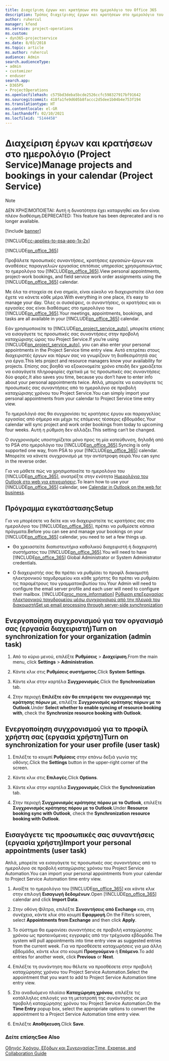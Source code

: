 ```yaml
---
title: Διαχείριση έργων και κρατήσεων στο ημερολόγιο του Office 365
description: Τρόπος διαχείρισης έργων και κρατήσεων στο ημερολόγιο του Office 365
author: ruhercul
manager: kfend
ms.service: project-operations
ms.custom:
- dyn365-projectservice
ms.date: 8/03/2018
ms.topic: article
ms.author: ruhercul
audience: Admin
search.audienceType:
- admin
- customizer
- enduser
search.app:
- D365PS
- ProjectOperations
ms.openlocfilehash: c575bd3deba5bcde2526ccfc598327917bf91642
ms.sourcegitcommit: 418fa1fe9d605b8faccc2d5dee1b04b4e753f194
ms.translationtype: HT
ms.contentlocale: el-GR
ms.lasthandoff: 02/10/2021
ms.locfileid: "5144458"
---
```

# <a name="manage-projects-and-bookings-in-your-calendar-project-service"></a><span data-ttu-id="7775d-103">Διαχείριση έργων και κρατήσεων στο ημερολόγιο (Project Service)</span><span class="sxs-lookup"><span data-stu-id="7775d-103">Manage projects and bookings in your calendar (Project Service)</span></span>

> [!Note]
> <span data-ttu-id="7775d-104">ΔΕΝ ΧΡΗΣΙΜΟΠΟΙΕΤΑΙ: Αυτή η δυνατότητα έχει καταργηθεί και δεν είναι πλέον διαθέσιμη.</span><span class="sxs-lookup"><span data-stu-id="7775d-104">DEPRECATED: This feature has been deprecated and is no longer available.</span></span>

[!include [banner](../includes/psa-now-project-operations.md)]

[!INCLUDE[cc-applies-to-psa-app-1x-2x](../includes/cc-applies-to-psa-app-1x-2x.md)]

[!INCLUDE[pn_office_365](../includes/pn-office-365.md)] 

<span data-ttu-id="7775d-105">Προβάλετε προσωπικές συναντήσεις, κρατήσεις εργασιών-έργων και αναθέσεις παραγγελιών εργασίας επιτόπιας υπηρεσίας χρησιμοποιώντας το ημερολόγιο του [!INCLUDE[pn_office_365](../includes/pn-office-365.md)].</span><span class="sxs-lookup"><span data-stu-id="7775d-105">View personal appointments, project-work bookings, and field service work order assignments using the [!INCLUDE[pn_office_365](../includes/pn-office-365.md)] calendar.</span></span>  
  
 <span data-ttu-id="7775d-106">Με όλα τα στοιχεία σε ένα σημείο, είναι εύκολο να διαχειριστείτε όλα όσα έχετε να κάνετε κάθε μέρα.</span><span class="sxs-lookup"><span data-stu-id="7775d-106">With everything in one place, it’s easy to manage your day.</span></span> <span data-ttu-id="7775d-107">Όλες οι συσκέψεις, οι συναντήσεις, οι κρατήσεις και οι εργασίες σας είναι διαθέσιμες στο ημερολόγιο του [!INCLUDE[pn_office_365](../includes/pn-office-365.md)].</span><span class="sxs-lookup"><span data-stu-id="7775d-107">Your meetings, appointments, bookings, and tasks are all available in your [!INCLUDE[pn_office_365](../includes/pn-office-365.md)] calendar.</span></span>  
  
 <span data-ttu-id="7775d-108">Εάν χρησιμοποιείτε το [!INCLUDE[pn_project_service_auto](../includes/pn-project-service-auto.md)], μπορείτε επίσης να εισαγάγετε τις προσωπικές σας συναντήσεις στην προβολή καταχώρισης ώρας του Project Service.</span><span class="sxs-lookup"><span data-stu-id="7775d-108">If you’re using [!INCLUDE[pn_project_service_auto](../includes/pn-project-service-auto.md)], you can also enter your personal appointments in the Project Service time entry view.</span></span> <span data-ttu-id="7775d-109">Αυτό επιτρέπει στους διαχειριστές έργων και πόρων σας να γνωρίζουν τη διαθεσιμότητά σας για έργα.</span><span class="sxs-lookup"><span data-stu-id="7775d-109">This lets project and resource managers know your availability for projects.</span></span> <span data-ttu-id="7775d-110">Επίσης σας βοηθά να εξοικονομείτε χρόνο επειδή δεν χρειάζεται να εισαγάγετε πληροφορίες σχετικά με τις προσωπικές σας συναντήσεις δύο φορές.</span><span class="sxs-lookup"><span data-stu-id="7775d-110">It also saves you time, because you don’t have to enter info about your personal appointments twice.</span></span> <span data-ttu-id="7775d-111">Απλά, μπορείτε να εισαγάγετε τις προσωπικές σας συναντήσεις από το ημερολόγιο σε προβολή καταχώρισης χρόνου του Project Service.</span><span class="sxs-lookup"><span data-stu-id="7775d-111">You can simply import your personal appointments from your calendar to Project Service time entry view.</span></span>  
  
 <span data-ttu-id="7775d-112">Το ημερολόγιό σας θα συγχρονίσει τις κρατήσεις έργου και παραγγελίας εργασίας από σήμερα και μέχρι τις επόμενες τέσσερις εβδομάδες.</span><span class="sxs-lookup"><span data-stu-id="7775d-112">Your calendar will sync project and work order bookings from today to upcoming four weeks.</span></span> <span data-ttu-id="7775d-113">Αυτή η ρύθμιση δεν αλλάζει.</span><span class="sxs-lookup"><span data-stu-id="7775d-113">This setting can’t be changed.</span></span>  
  
 <span data-ttu-id="7775d-114">Ο συγχρονισμός υποστηρίζεται μόνο προς τη μία κατεύθυνση, δηλαδή από το PSA στο ημερολόγιο του [!INCLUDE[pn_office_365](../includes/pn-office-365.md)].</span><span class="sxs-lookup"><span data-stu-id="7775d-114">Syncing is only supported one way, from PSA to your [!INCLUDE[pn_office_365](../includes/pn-office-365.md)] calendar.</span></span> <span data-ttu-id="7775d-115">Μπορείτε να κάνετε συγχρονισμό με την αντίστροφη σειρά.</span><span class="sxs-lookup"><span data-stu-id="7775d-115">You can sync in the reverse order.</span></span> 
  
 <span data-ttu-id="7775d-116">Για να μάθετε πώς να χρησιμοποιείτε το ημερολόγιο του [!INCLUDE[pn_office_365](../includes/pn-office-365.md)], ανατρέξτε στην ενότητα [Ημερολόγιο του Outlook στο web για επιχειρήσεις](https://support.office.com/article/Calendar-in-Outlook-on-the-web-for-business-5219c457-d1fe-4c2f-9032-1a816b88e936).</span><span class="sxs-lookup"><span data-stu-id="7775d-116">To learn how to use your [!INCLUDE[pn_office_365](../includes/pn-office-365.md)] calendar, see [Calendar in Outlook on the web for business](https://support.office.com/article/Calendar-in-Outlook-on-the-web-for-business-5219c457-d1fe-4c2f-9032-1a816b88e936).</span></span>  
  
## <a name="setup"></a><span data-ttu-id="7775d-117">Πρόγραμμα εγκατάστασης</span><span class="sxs-lookup"><span data-stu-id="7775d-117">Setup</span></span>  
 <span data-ttu-id="7775d-118">Για να μπορέσετε να δείτε και να διαχειριστείτε τις κρατήσεις σας στο ημερολόγιο του [!INCLUDE[pn_office_365](../includes/pn-office-365.md)], πρέπει να ρυθμίσετε κάποια πράγματα.</span><span class="sxs-lookup"><span data-stu-id="7775d-118">Before you can see and manage your bookings on your [!INCLUDE[pn_office_365](../includes/pn-office-365.md)] calendar, you need to set a few things up.</span></span>  
  
- <span data-ttu-id="7775d-119">Θα χρειαστείτε διαπιστευτήρια καθολικού διαχειριστή ή διαχειριστή συστήματος του [!INCLUDE[pn_office_365](../includes/pn-office-365.md)].</span><span class="sxs-lookup"><span data-stu-id="7775d-119">You will need to have [!INCLUDE[pn_office_365](../includes/pn-office-365.md)] Global Administrator or System Administrator credentials.</span></span>  
  
- <span data-ttu-id="7775d-120">Ο διαχειριστής σας θα πρέπει να ρυθμίσει το προφίλ διακομιστή ηλεκτρονικού ταχυδρομείου και κάθε χρήστης θα πρέπει να ρυθμίσει τις παραμέτρους του γραμματοκιβωτίου του.</span><span class="sxs-lookup"><span data-stu-id="7775d-120">Your Admin will need to configure the email server profile and each user will need to configure their mailbox.</span></span> [!INCLUDE[proc_more_information](../includes/proc-more-information.md)] <span data-ttu-id="7775d-121">[Ρύθμιση επεξεργασίας ηλεκτρονικού ταχυδρομείου μέσω συγχρονισμού από την πλευρά του διακομιστή](https://docs.microsoft.com/dynamics365/customerengagement/on-premises/admin/set-up-server-side-synchronization-of-email-appointments-contacts-and-tasks)</span><span class="sxs-lookup"><span data-stu-id="7775d-121">[Set up email processing through server-side synchronization](https://docs.microsoft.com/dynamics365/customerengagement/on-premises/admin/set-up-server-side-synchronization-of-email-appointments-contacts-and-tasks)</span></span>  
  
## <a name="turn-on-synchronization-for-your-organization-admin-task"></a><span data-ttu-id="7775d-122">Ενεργοποίηση συγχρονισμού για τον οργανισμό σας (εργασία διαχειριστή)</span><span class="sxs-lookup"><span data-stu-id="7775d-122">Turn on synchronization for your organization (admin task)</span></span>  
  
1.  <span data-ttu-id="7775d-123">Από το κύριο μενού, επιλέξτε **Ρυθμίσεις** > **Διαχείριση**.</span><span class="sxs-lookup"><span data-stu-id="7775d-123">From the main menu, click **Settings** > **Administration**.</span></span>  
  
2.  <span data-ttu-id="7775d-124">Κάντε κλικ στις **Ρυθμίσεις συστήματος**.</span><span class="sxs-lookup"><span data-stu-id="7775d-124">Click **System Settings**.</span></span>  
  
3.  <span data-ttu-id="7775d-125">Κάντε κλικ στην καρτέλα **Συγχρονισμός**.</span><span class="sxs-lookup"><span data-stu-id="7775d-125">Click the **Synchronization** tab.</span></span>  
  
4.  <span data-ttu-id="7775d-126">Στην περιοχή **Επιλέξτε εάν θα επιτρέψετε τον συγχρονισμό της κράτησης πόρων με**, επιλέξτε **Συγχρονισμός κράτησης πόρων με το Outlook**.</span><span class="sxs-lookup"><span data-stu-id="7775d-126">Under **Select whether to enable syncing of resource booking with**, check the **Synchronize resource booking with Outlook**.</span></span>  
  
## <a name="turn-on-synchronization-for-your-user-profile-user-task"></a><span data-ttu-id="7775d-127">Ενεργοποίηση συγχρονισμού για το προφίλ χρήστη σας (εργασία χρήστη)</span><span class="sxs-lookup"><span data-stu-id="7775d-127">Turn on synchronization for your user profile (user task)</span></span>  
  
1.  <span data-ttu-id="7775d-128">Επιλέξτε το κουμπί **Ρυθμίσεις** στην επάνω δεξιά γωνία της οθόνης.</span><span class="sxs-lookup"><span data-stu-id="7775d-128">Click the **Settings** button in the upper-right corner of the screen.</span></span>  
  
2.  <span data-ttu-id="7775d-129">Κάντε κλικ στις **Επιλογές**.</span><span class="sxs-lookup"><span data-stu-id="7775d-129">Click **Options**.</span></span>  
  
3.  <span data-ttu-id="7775d-130">Κάντε κλικ στην καρτέλα **Συγχρονισμός**.</span><span class="sxs-lookup"><span data-stu-id="7775d-130">Click the **Synchronization** tab.</span></span>  
  
4.  <span data-ttu-id="7775d-131">Στην περιοχή **Συγχρονισμός κράτησης πόρου με το Outlook**, επιλέξτε **Συγχρονισμός κράτησης πόρου με το Outlook**.</span><span class="sxs-lookup"><span data-stu-id="7775d-131">Under **Resource booking sync with Outlook**, check the **Synchronization resource booking with Outlook**.</span></span>  
  
## <a name="import-your-personal-appointments-user-task"></a><span data-ttu-id="7775d-132">Εισαγάγετε τις προσωπικές σας συναντήσεις (εργασία χρήστη)</span><span class="sxs-lookup"><span data-stu-id="7775d-132">Import your personal appointments (user task)</span></span>  
 <span data-ttu-id="7775d-133">Απλά, μπορείτε να εισαγάγετε τις προσωπικές σας συναντήσεις από το ημερολόγιο σε προβολή καταχώρισης χρόνου του Project Service Automation.</span><span class="sxs-lookup"><span data-stu-id="7775d-133">You can import your personal appointments from your calendar to Project Service Automation time entry view.</span></span>  
  
1. <span data-ttu-id="7775d-134">Ανοίξτε το ημερολόγιο του [!INCLUDE[pn_office_365](../includes/pn-office-365.md)] και κάντε κλικ στην επιλογή **Εισαγωγή δεδομένων**.</span><span class="sxs-lookup"><span data-stu-id="7775d-134">Open [!INCLUDE[pn_office_365](../includes/pn-office-365.md)] calendar and click **Import Data**.</span></span>  
  
2. <span data-ttu-id="7775d-135">Στην οθόνη Φίλτρα, επιλέξτε **Συναντήσεις από Exchange** και, στη συνέχεια, κάντε κλικ στο κουμπί **Εφαρμογή**.</span><span class="sxs-lookup"><span data-stu-id="7775d-135">On the Filters screen, select **Appointments from Exchange** and then click **Apply**.</span></span>  
  
3. <span data-ttu-id="7775d-136">Το σύστημα θα εμφανίσει συναντήσεις σε προβολή καταχώρησης χρόνου ως προτεινόμενες εγγραφές από την τρέχουσα εβδομάδα.</span><span class="sxs-lookup"><span data-stu-id="7775d-136">The system will pull appointments into time entry view as suggested entries from the current week.</span></span> <span data-ttu-id="7775d-137">Για να προσθέσετε καταχωρήσεις για μια άλλη εβδομάδα, κάντε κλικ στο κουμπί **Προηγούμενο** ή **Επόμενο**.</span><span class="sxs-lookup"><span data-stu-id="7775d-137">To add entries for another week, click **Previous** or **Next**.</span></span>  
  
4. <span data-ttu-id="7775d-138">Επιλέξτε τη συνάντηση που θέλετε να προσθέσετε στην προβολή καταχώρησης χρόνου του Project Service Automation.</span><span class="sxs-lookup"><span data-stu-id="7775d-138">Select the appointment that you want to add to Project Service Automation time entry view.</span></span>  
  
5. <span data-ttu-id="7775d-139">Στο αναδυόμενο πλαίσιο **Καταχώρηση χρόνου**, επιλέξτε τις κατάλληλες επιλογές για τη μετατροπή της συνάντησης σε μια προβολή καταχώρησης χρόνου του Project Service Automation.</span><span class="sxs-lookup"><span data-stu-id="7775d-139">On the **Time Entry** popup box, select the appropriate options to convert the appointment to a Project Service Automation time entry view.</span></span>  
  
6. <span data-ttu-id="7775d-140">Επιλέξτε **Αποθήκευση**.</span><span class="sxs-lookup"><span data-stu-id="7775d-140">Click **Save**.</span></span>  
  
### <a name="see-also"></a><span data-ttu-id="7775d-141">Δείτε επίσης</span><span class="sxs-lookup"><span data-stu-id="7775d-141">See Also</span></span>  
 [<span data-ttu-id="7775d-142">Οδηγός Χρόνου, Εξόδων και Συνεργασίας</span><span class="sxs-lookup"><span data-stu-id="7775d-142">Time, Expense, and Collaboration Guide</span></span>](../psa/time-expense-collaboration-guide.md)
